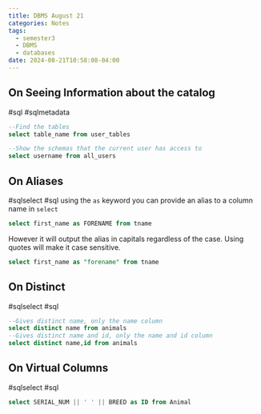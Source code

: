 ```yaml
---
title: DBMS August 21
categories: Notes
tags:
  - semester3
  - DBMS
  - databases
date: 2024-08-21T10:58:08-04:00
---
```


## On Seeing Information about the catalog
#sql #sqlmetadata
```SQL
--Find the tables
select table_name from user_tables

--Show the schemas that the current user has access to 
select username from all_users
```

## On Aliases
#sqlselect #sql
using the ```as``` keyword you can provide an alias to a column name in ```select``` 
```SQL
select first_name as FORENAME from tname
```

However it will output the alias in capitals regardless of the case. Using quotes will make it case sensitive.
```SQL
select first_name as "forename" from tname
```

## On Distinct
#sqlselect #sql 
```SQL
--Gives distinct name, only the name column
select distinct name from animals
--Gives distinct name and id, only the name and id column
select distinct name,id from animals
```

## On Virtual Columns
#sqlselect #sql
```SQL
select SERIAL_NUM || ' ' || BREED as ID from Animal
```
